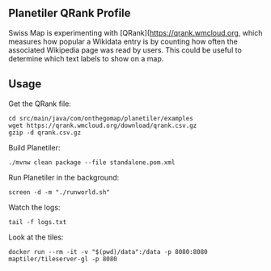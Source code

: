 ## Planetiler QRank Profile

Swiss Map is experimenting with [QRank](https://qrank.wmcloud.org, which measures how popular a Wikidata entry is by counting how often the associated Wikipedia page was read by users. This could be useful to determine which text labels to show on a map.

## Usage

Get the QRank file:

```
cd src/main/java/com/onthegomap/planetiler/examples
wget https://qrank.wmcloud.org/download/qrank.csv.gz
gzip -d qrank.csv.gz
```

Build Planetiler:

```
./mvnw clean package --file standalone.pom.xml
```

Run Planetiler in the background:

```
screen -d -m "./runworld.sh"
```

Watch the logs:

```
tail -f logs.txt
```

Look at the tiles:

```
docker run --rm -it -v "$(pwd)/data":/data -p 8080:8080 maptiler/tileserver-gl -p 8080
```
